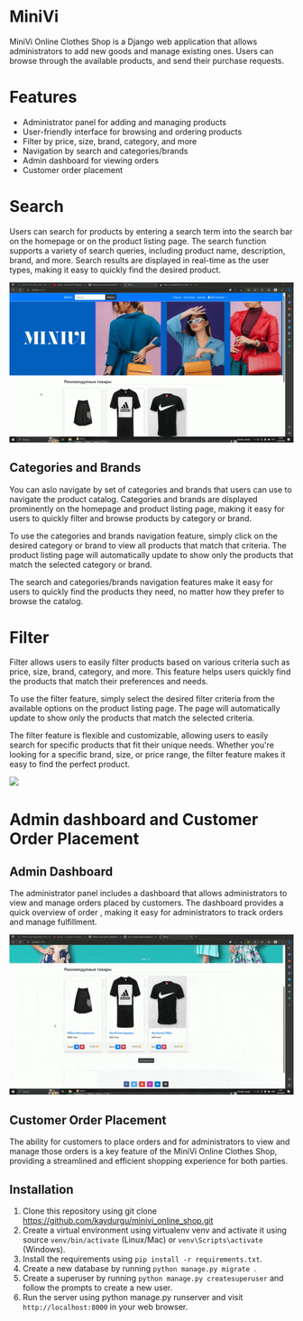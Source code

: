# MiniVi

MiniVi Online Clothes Shop is a Django web application that allows administrators to add new goods and manage existing ones. Users can browse through the available products, and send their purchase requests.

# Features

- Administrator panel for adding and managing products
- User-friendly interface for browsing and ordering products
- Filter by price, size, brand, category, and more
- Navigation by search and categories/brands
- Admin dashboard for viewing orders
- Customer order placement

# Search
Users can search for products by entering a search term into the search bar on the homepage or on the product listing page. The search function supports a variety of search queries, including product name, description, brand, and more. Search results are displayed in real-time as the user types, making it easy to quickly find the desired product.


![](https://github.com/kaydurgu/minivi_online_shop/blob/main/gif/navigation.gif)


## Categories and Brands
You can aslo navigate by set of categories and brands that users can use to navigate the product catalog. Categories and brands are displayed prominently on the homepage and product listing page, making it easy for users to quickly filter and browse products by category or brand.

To use the categories and brands navigation feature, simply click on the desired category or brand to view all products that match that criteria. The product listing page will automatically update to show only the products that match the selected category or brand.

The search and categories/brands navigation features make it easy for users to quickly find the products they need, no matter how they prefer to browse the catalog.

# Filter

Filter allows users to easily filter products based on various criteria such as price, size, brand, category, and more. This feature helps users quickly find the products that match their preferences and needs.

To use the filter feature, simply select the desired filter criteria from the available options on the product listing page. The page will automatically update to show only the products that match the selected criteria.

The filter feature is flexible and customizable, allowing users to easily search for specific products that fit their unique needs. Whether you're looking for a specific brand, size, or price range, the filter feature makes it easy to find the perfect product.




![](https://github.com/kaydurgu/minivi_online_shop/blob/main/gif/filter.gif)



# Admin dashboard and Customer Order Placement

## Admin Dashboard
The administrator panel includes a dashboard that allows administrators to view and manage orders placed by customers. The dashboard provides a quick overview of order , making it easy for administrators to track orders and manage fulfillment.



![](https://github.com/kaydurgu/minivi_online_shop/blob/main/gif/customer%20order%20and%20admin%20dashboard.gif)



## Customer Order Placement

The ability for customers to place orders and for administrators to view and manage those orders is a key feature of the MiniVi Online Clothes Shop, providing a streamlined and efficient shopping experience for both parties.

## Installation

1. Clone this repository using git clone https://github.com/kaydurgu/minivi_online_shop.git
2. Create a virtual environment using virtualenv venv and activate it using source ``venv/bin/activate`` (Linux/Mac) or ``venv\Scripts\activate`` (Windows).
3. Install the requirements using ``pip install -r requirements.txt``.
4. Create a new database by running  ``python manage.py migrate ``.
5. Create a superuser by running ``python manage.py createsuperuser`` and follow the prompts to create a new user.
6. Run the server using python manage.py runserver and visit ``http://localhost:8000`` in your web browser.


 
